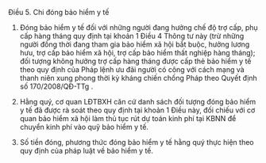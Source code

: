 Điều 5. Chi đóng bảo hiểm y tế

1. Đóng bảo hiểm y tế đối với những người đang hưởng chế độ trợ cấp, phụ cấp hàng tháng quy định tại khoản 1 Điều 4 Thông tư này (trừ những người đồng thời đang tham gia bảo hiểm xã hội bắt buộc, hưởng lương hưu, trợ cấp bảo hiểm xã hội, trợ cấp bảo hiểm thất nghiệp hàng tháng); đối tượng không hưởng trợ cấp hàng tháng được cấp thẻ bảo hiểm y tế theo quy định của Pháp lệnh ưu đãi người có công với cách mạng và thanh niên xung phong thời kỳ kháng chiến chống Pháp theo Quyết định số 170/2008/QĐ-TTg .

2. Hằng quý, cơ quan LĐTBXH căn cứ danh sách đối tượng đóng bảo hiểm y tế đã được rà soát theo quy định tại khoản 1 Điều này, đối chiếu với cơ quan bảo hiểm xã hội làm thủ tục rút dự toán kinh phí tại KBNN để chuyển kinh phí vào quỹ bảo hiểm y tế.

3. Số tiền đóng, phương thức đóng bảo hiểm y tế hằng quý thực hiện theo quy định của pháp luật về bảo hiểm y tế.